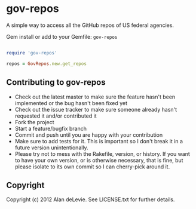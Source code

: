 # gov-repos

A simple way to access all the GitHub repos of US federal agencies.

Gem install or add to your Gemfile: `gov-repos`

```ruby

require 'gov-repos'

repos = GovRepos.new.get_repos

```

## Contributing to gov-repos
 
* Check out the latest master to make sure the feature hasn't been implemented or the bug hasn't been fixed yet
* Check out the issue tracker to make sure someone already hasn't requested it and/or contributed it
* Fork the project
* Start a feature/bugfix branch
* Commit and push until you are happy with your contribution
* Make sure to add tests for it. This is important so I don't break it in a future version unintentionally.
* Please try not to mess with the Rakefile, version, or history. If you want to have your own version, or is otherwise necessary, that is fine, but please isolate to its own commit so I can cherry-pick around it.

## Copyright ##

Copyright (c) 2012 Alan deLevie. See LICENSE.txt for
further details.

